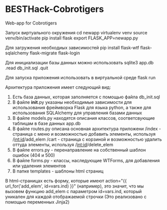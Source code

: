 # BESTHack-Cobrotigers
Web-app for Cobrotigers

Запуск виртуального окружения
cd newapp
virtualenv venv
source venv/bin/activate
pip install flask
export FLASK_APP=newapp.py

Для загружения необходиых зависимостей
pip install flask-wtf flask-sqlalchemy flask-migrate flask-login

Для инициализации базы данных можно использовать
sqlite3 app.db
.read db_init.sql
.quit

Для запуска приложения использовать в виртуальной среде 
flask run 

Архитектура приложения имеет следующий вид:
1) Есть база данных, которая заполняется с помощью файла db_init.sql
2) В файле __init__.py указаны необходимые зависимости для использования фреймворка Flask для языка python, а также для использования SQLAlchemy для управления базами данных
3) В файле models.py находятся описания классов, соответсвующие таблицам в базе данных app.db
4) В файле routes.py описана основная архитектура приложени
    /index - страница с меню и возможностью добавить элементы, используя /<int:id>/add_elem
    /cart - страница с корзиной и возможностью удалить оттуда элементы, используя /<int:id>/delete_elem
5) В файле errors.py - перенаправление на собственный шаблон ошибок (404 и 500)
6) В файле forms.py - классы, наследующие WTForms, для добавления или удаления элементов
7) В папке templates - шаблоны html страниц

В html-страницах есть форму, которые имеют action="{{ url_for('add_elem', id=vars.ind) }}" (например), это значит, что мы вызовем функцию add_elem c параметром id=vars.ind, который уникален для каждой отображаемой строчки (Это реализовано с помощью переменных Jinja2)